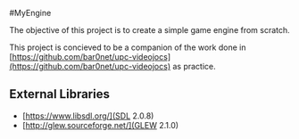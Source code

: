 #MyEngine

The objective of this project is to create a simple game engine from scratch.

This project is concieved to be a companion of the work done in [https://github.com/bar0net/upc-videojocs](https://github.com/bar0net/upc-videojocs) as practice.

## External Libraries

- [https://www.libsdl.org/](SDL 2.0.8)
- [http://glew.sourceforge.net/](GLEW 2.1.0)
